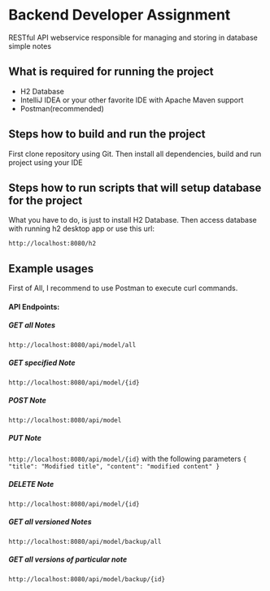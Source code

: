 # **Backend Developer Assignment** 

RESTful API webservice responsible for managing and storing in database simple notes 

## **What is required for running the project**

- H2 Database
- IntelliJ IDEA or your other favorite IDE with Apache Maven support
- Postman(recommended) 

## **Steps how to build and run the project**

First clone repository using Git. Then install all dependencies, build and run project using your IDE

## **Steps how to run scripts that will setup database for the project**

What you have to do, is just to install H2 Database. Then access database with running h2 desktop app or use this url: 

`http://localhost:8080/h2`

## **Example usages**

First of All, I recommend to use Postman to execute curl commands.

#### **API Endpoints:**
##### GET all Notes
`http://localhost:8080/api/model/all`

##### GET specified Note 
`http://localhost:8080/api/model/{id}`

##### POST Note 
`http://localhost:8080/api/model`

##### PUT Note 
`http://localhost:8080/api/model/{id}` with the following parameters
`{ "title": "Modified title", "content": "modified content" }`

##### DELETE Note 
`http://localhost:8080/api/model/{id}`

##### GET all versioned Notes 
`http://localhost:8080/api/model/backup/all`

##### GET all versions of particular note
`http://localhost:8080/api/model/backup/{id}`


 
 
